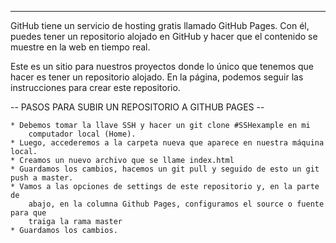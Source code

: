 --  --

GitHub tiene un servicio de hosting gratis llamado GitHub Pages.
Con él, puedes tener un repositorio alojado en GitHub y hacer que
el contenido se muestre en la web en tiempo real.

Este es un sitio para nuestros proyectos donde lo único que tenemos
que hacer es tener un repositorio alojado. En la página, podemos seguir
las instrucciones para crear este repositorio.



-- PASOS PARA SUBIR UN REPOSITORIO A GITHUB PAGES --

    * Debemos tomar la llave SSH y hacer un git clone #SSHexample en mi
        computador local (Home).
    * Luego, accederemos a la carpeta nueva que aparece en nuestra máquina local.
    * Creamos un nuevo archivo que se llame index.html
    * Guardamos los cambios, hacemos un git pull y seguido de esto un git push a master.
    * Vamos a las opciones de settings de este repositorio y, en la parte de
        abajo, en la columna Github Pages, configuramos el source o fuente para que
        traiga la rama master
    * Guardamos los cambios.
